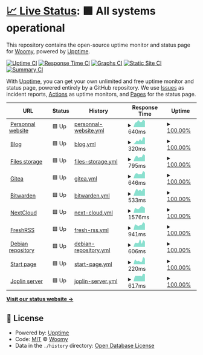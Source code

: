 # [📈 Live Status](https://status.woomy.ovh): <!--live status--> **🟩 All systems operational**

This repository contains the open-source uptime monitor and status page for [Woomy](https://woomy.ovh), powered by [Upptime](https://github.com/upptime/upptime).

[![Uptime CI](https://github.com/woomymy/status/workflows/Uptime%20CI/badge.svg)](https://github.com/woomymy/status/actions?query=workflow%3A%22Uptime+CI%22)
[![Response Time CI](https://github.com/woomymy/status/workflows/Response%20Time%20CI/badge.svg)](https://github.com/woomymy/status/actions?query=workflow%3A%22Response+Time+CI%22)
[![Graphs CI](https://github.com/woomymy/status/workflows/Graphs%20CI/badge.svg)](https://github.com/woomymy/status/actions?query=workflow%3A%22Graphs+CI%22)
[![Static Site CI](https://github.com/woomymy/status/workflows/Static%20Site%20CI/badge.svg)](https://github.com/woomymy/status/actions?query=workflow%3A%22Static+Site+CI%22)
[![Summary CI](https://github.com/woomymy/status/workflows/Summary%20CI/badge.svg)](https://github.com/woomymy/status/actions?query=workflow%3A%22Summary+CI%22)

With [Upptime](https://upptime.js.org), you can get your own unlimited and free uptime monitor and status page, powered entirely by a GitHub repository. We use [Issues](https://github.com/woomymy/status/issues) as incident reports, [Actions](https://github.com/woomymy/status/actions) as uptime monitors, and [Pages](https://status.woomy.ovh) for the status page.

<!--start: status pages-->
<!-- This summary is generated by Upptime (https://github.com/upptime/upptime) -->
<!-- Do not edit this manually, your changes will be overwritten -->
<!-- prettier-ignore -->
| URL | Status | History | Response Time | Uptime |
| --- | ------ | ------- | ------------- | ------ |
| <img alt="" src="https://icons.duckduckgo.com/ip3/woomy.be.ico" height="13"> [Personnal website](https://woomy.be) | 🟩 Up | [personnal-website.yml](https://github.com/Woomymy/status/commits/HEAD/history/personnal-website.yml) | <details><summary><img alt="Response time graph" src="./graphs/personnal-website/response-time-week.png" height="20"> 640ms</summary><br><a href="https://status.woomy.be/history/personnal-website"><img alt="Response time 545" src="https://img.shields.io/endpoint?url=https%3A%2F%2Fraw.githubusercontent.com%2FWoomymy%2Fstatus%2FHEAD%2Fapi%2Fpersonnal-website%2Fresponse-time.json"></a><br><a href="https://status.woomy.be/history/personnal-website"><img alt="24-hour response time 738" src="https://img.shields.io/endpoint?url=https%3A%2F%2Fraw.githubusercontent.com%2FWoomymy%2Fstatus%2FHEAD%2Fapi%2Fpersonnal-website%2Fresponse-time-day.json"></a><br><a href="https://status.woomy.be/history/personnal-website"><img alt="7-day response time 640" src="https://img.shields.io/endpoint?url=https%3A%2F%2Fraw.githubusercontent.com%2FWoomymy%2Fstatus%2FHEAD%2Fapi%2Fpersonnal-website%2Fresponse-time-week.json"></a><br><a href="https://status.woomy.be/history/personnal-website"><img alt="30-day response time 683" src="https://img.shields.io/endpoint?url=https%3A%2F%2Fraw.githubusercontent.com%2FWoomymy%2Fstatus%2FHEAD%2Fapi%2Fpersonnal-website%2Fresponse-time-month.json"></a><br><a href="https://status.woomy.be/history/personnal-website"><img alt="1-year response time 608" src="https://img.shields.io/endpoint?url=https%3A%2F%2Fraw.githubusercontent.com%2FWoomymy%2Fstatus%2FHEAD%2Fapi%2Fpersonnal-website%2Fresponse-time-year.json"></a></details> | <details><summary><a href="https://status.woomy.be/history/personnal-website">100.00%</a></summary><a href="https://status.woomy.be/history/personnal-website"><img alt="All-time uptime 99.74%" src="https://img.shields.io/endpoint?url=https%3A%2F%2Fraw.githubusercontent.com%2FWoomymy%2Fstatus%2FHEAD%2Fapi%2Fpersonnal-website%2Fuptime.json"></a><br><a href="https://status.woomy.be/history/personnal-website"><img alt="24-hour uptime 100.00%" src="https://img.shields.io/endpoint?url=https%3A%2F%2Fraw.githubusercontent.com%2FWoomymy%2Fstatus%2FHEAD%2Fapi%2Fpersonnal-website%2Fuptime-day.json"></a><br><a href="https://status.woomy.be/history/personnal-website"><img alt="7-day uptime 100.00%" src="https://img.shields.io/endpoint?url=https%3A%2F%2Fraw.githubusercontent.com%2FWoomymy%2Fstatus%2FHEAD%2Fapi%2Fpersonnal-website%2Fuptime-week.json"></a><br><a href="https://status.woomy.be/history/personnal-website"><img alt="30-day uptime 100.00%" src="https://img.shields.io/endpoint?url=https%3A%2F%2Fraw.githubusercontent.com%2FWoomymy%2Fstatus%2FHEAD%2Fapi%2Fpersonnal-website%2Fuptime-month.json"></a><br><a href="https://status.woomy.be/history/personnal-website"><img alt="1-year uptime 99.49%" src="https://img.shields.io/endpoint?url=https%3A%2F%2Fraw.githubusercontent.com%2FWoomymy%2Fstatus%2FHEAD%2Fapi%2Fpersonnal-website%2Fuptime-year.json"></a></details>
| <img alt="" src="https://icons.duckduckgo.com/ip3/blog.woomy.be.ico" height="13"> [Blog](https://blog.woomy.be) | 🟩 Up | [blog.yml](https://github.com/Woomymy/status/commits/HEAD/history/blog.yml) | <details><summary><img alt="Response time graph" src="./graphs/blog/response-time-week.png" height="20"> 320ms</summary><br><a href="https://status.woomy.be/history/blog"><img alt="Response time 324" src="https://img.shields.io/endpoint?url=https%3A%2F%2Fraw.githubusercontent.com%2FWoomymy%2Fstatus%2FHEAD%2Fapi%2Fblog%2Fresponse-time.json"></a><br><a href="https://status.woomy.be/history/blog"><img alt="24-hour response time 420" src="https://img.shields.io/endpoint?url=https%3A%2F%2Fraw.githubusercontent.com%2FWoomymy%2Fstatus%2FHEAD%2Fapi%2Fblog%2Fresponse-time-day.json"></a><br><a href="https://status.woomy.be/history/blog"><img alt="7-day response time 320" src="https://img.shields.io/endpoint?url=https%3A%2F%2Fraw.githubusercontent.com%2FWoomymy%2Fstatus%2FHEAD%2Fapi%2Fblog%2Fresponse-time-week.json"></a><br><a href="https://status.woomy.be/history/blog"><img alt="30-day response time 343" src="https://img.shields.io/endpoint?url=https%3A%2F%2Fraw.githubusercontent.com%2FWoomymy%2Fstatus%2FHEAD%2Fapi%2Fblog%2Fresponse-time-month.json"></a><br><a href="https://status.woomy.be/history/blog"><img alt="1-year response time 300" src="https://img.shields.io/endpoint?url=https%3A%2F%2Fraw.githubusercontent.com%2FWoomymy%2Fstatus%2FHEAD%2Fapi%2Fblog%2Fresponse-time-year.json"></a></details> | <details><summary><a href="https://status.woomy.be/history/blog">100.00%</a></summary><a href="https://status.woomy.be/history/blog"><img alt="All-time uptime 99.77%" src="https://img.shields.io/endpoint?url=https%3A%2F%2Fraw.githubusercontent.com%2FWoomymy%2Fstatus%2FHEAD%2Fapi%2Fblog%2Fuptime.json"></a><br><a href="https://status.woomy.be/history/blog"><img alt="24-hour uptime 100.00%" src="https://img.shields.io/endpoint?url=https%3A%2F%2Fraw.githubusercontent.com%2FWoomymy%2Fstatus%2FHEAD%2Fapi%2Fblog%2Fuptime-day.json"></a><br><a href="https://status.woomy.be/history/blog"><img alt="7-day uptime 100.00%" src="https://img.shields.io/endpoint?url=https%3A%2F%2Fraw.githubusercontent.com%2FWoomymy%2Fstatus%2FHEAD%2Fapi%2Fblog%2Fuptime-week.json"></a><br><a href="https://status.woomy.be/history/blog"><img alt="30-day uptime 100.00%" src="https://img.shields.io/endpoint?url=https%3A%2F%2Fraw.githubusercontent.com%2FWoomymy%2Fstatus%2FHEAD%2Fapi%2Fblog%2Fuptime-month.json"></a><br><a href="https://status.woomy.be/history/blog"><img alt="1-year uptime 99.56%" src="https://img.shields.io/endpoint?url=https%3A%2F%2Fraw.githubusercontent.com%2FWoomymy%2Fstatus%2FHEAD%2Fapi%2Fblog%2Fuptime-year.json"></a></details>
| <img alt="" src="https://icons.duckduckgo.com/ip3/files.woomy.be.ico" height="13"> [Files storage](https://files.woomy.be) | 🟩 Up | [files-storage.yml](https://github.com/Woomymy/status/commits/HEAD/history/files-storage.yml) | <details><summary><img alt="Response time graph" src="./graphs/files-storage/response-time-week.png" height="20"> 795ms</summary><br><a href="https://status.woomy.be/history/files-storage"><img alt="Response time 989" src="https://img.shields.io/endpoint?url=https%3A%2F%2Fraw.githubusercontent.com%2FWoomymy%2Fstatus%2FHEAD%2Fapi%2Ffiles-storage%2Fresponse-time.json"></a><br><a href="https://status.woomy.be/history/files-storage"><img alt="24-hour response time 845" src="https://img.shields.io/endpoint?url=https%3A%2F%2Fraw.githubusercontent.com%2FWoomymy%2Fstatus%2FHEAD%2Fapi%2Ffiles-storage%2Fresponse-time-day.json"></a><br><a href="https://status.woomy.be/history/files-storage"><img alt="7-day response time 795" src="https://img.shields.io/endpoint?url=https%3A%2F%2Fraw.githubusercontent.com%2FWoomymy%2Fstatus%2FHEAD%2Fapi%2Ffiles-storage%2Fresponse-time-week.json"></a><br><a href="https://status.woomy.be/history/files-storage"><img alt="30-day response time 858" src="https://img.shields.io/endpoint?url=https%3A%2F%2Fraw.githubusercontent.com%2FWoomymy%2Fstatus%2FHEAD%2Fapi%2Ffiles-storage%2Fresponse-time-month.json"></a><br><a href="https://status.woomy.be/history/files-storage"><img alt="1-year response time 980" src="https://img.shields.io/endpoint?url=https%3A%2F%2Fraw.githubusercontent.com%2FWoomymy%2Fstatus%2FHEAD%2Fapi%2Ffiles-storage%2Fresponse-time-year.json"></a></details> | <details><summary><a href="https://status.woomy.be/history/files-storage">100.00%</a></summary><a href="https://status.woomy.be/history/files-storage"><img alt="All-time uptime 99.65%" src="https://img.shields.io/endpoint?url=https%3A%2F%2Fraw.githubusercontent.com%2FWoomymy%2Fstatus%2FHEAD%2Fapi%2Ffiles-storage%2Fuptime.json"></a><br><a href="https://status.woomy.be/history/files-storage"><img alt="24-hour uptime 100.00%" src="https://img.shields.io/endpoint?url=https%3A%2F%2Fraw.githubusercontent.com%2FWoomymy%2Fstatus%2FHEAD%2Fapi%2Ffiles-storage%2Fuptime-day.json"></a><br><a href="https://status.woomy.be/history/files-storage"><img alt="7-day uptime 100.00%" src="https://img.shields.io/endpoint?url=https%3A%2F%2Fraw.githubusercontent.com%2FWoomymy%2Fstatus%2FHEAD%2Fapi%2Ffiles-storage%2Fuptime-week.json"></a><br><a href="https://status.woomy.be/history/files-storage"><img alt="30-day uptime 100.00%" src="https://img.shields.io/endpoint?url=https%3A%2F%2Fraw.githubusercontent.com%2FWoomymy%2Fstatus%2FHEAD%2Fapi%2Ffiles-storage%2Fuptime-month.json"></a><br><a href="https://status.woomy.be/history/files-storage"><img alt="1-year uptime 99.78%" src="https://img.shields.io/endpoint?url=https%3A%2F%2Fraw.githubusercontent.com%2FWoomymy%2Fstatus%2FHEAD%2Fapi%2Ffiles-storage%2Fuptime-year.json"></a></details>
| <img alt="" src="https://icons.duckduckgo.com/ip3/gitea.woomy.be.ico" height="13"> [Gitea](https://gitea.woomy.be) | 🟩 Up | [gitea.yml](https://github.com/Woomymy/status/commits/HEAD/history/gitea.yml) | <details><summary><img alt="Response time graph" src="./graphs/gitea/response-time-week.png" height="20"> 646ms</summary><br><a href="https://status.woomy.be/history/gitea"><img alt="Response time 847" src="https://img.shields.io/endpoint?url=https%3A%2F%2Fraw.githubusercontent.com%2FWoomymy%2Fstatus%2FHEAD%2Fapi%2Fgitea%2Fresponse-time.json"></a><br><a href="https://status.woomy.be/history/gitea"><img alt="24-hour response time 547" src="https://img.shields.io/endpoint?url=https%3A%2F%2Fraw.githubusercontent.com%2FWoomymy%2Fstatus%2FHEAD%2Fapi%2Fgitea%2Fresponse-time-day.json"></a><br><a href="https://status.woomy.be/history/gitea"><img alt="7-day response time 646" src="https://img.shields.io/endpoint?url=https%3A%2F%2Fraw.githubusercontent.com%2FWoomymy%2Fstatus%2FHEAD%2Fapi%2Fgitea%2Fresponse-time-week.json"></a><br><a href="https://status.woomy.be/history/gitea"><img alt="30-day response time 714" src="https://img.shields.io/endpoint?url=https%3A%2F%2Fraw.githubusercontent.com%2FWoomymy%2Fstatus%2FHEAD%2Fapi%2Fgitea%2Fresponse-time-month.json"></a><br><a href="https://status.woomy.be/history/gitea"><img alt="1-year response time 855" src="https://img.shields.io/endpoint?url=https%3A%2F%2Fraw.githubusercontent.com%2FWoomymy%2Fstatus%2FHEAD%2Fapi%2Fgitea%2Fresponse-time-year.json"></a></details> | <details><summary><a href="https://status.woomy.be/history/gitea">100.00%</a></summary><a href="https://status.woomy.be/history/gitea"><img alt="All-time uptime 99.59%" src="https://img.shields.io/endpoint?url=https%3A%2F%2Fraw.githubusercontent.com%2FWoomymy%2Fstatus%2FHEAD%2Fapi%2Fgitea%2Fuptime.json"></a><br><a href="https://status.woomy.be/history/gitea"><img alt="24-hour uptime 100.00%" src="https://img.shields.io/endpoint?url=https%3A%2F%2Fraw.githubusercontent.com%2FWoomymy%2Fstatus%2FHEAD%2Fapi%2Fgitea%2Fuptime-day.json"></a><br><a href="https://status.woomy.be/history/gitea"><img alt="7-day uptime 100.00%" src="https://img.shields.io/endpoint?url=https%3A%2F%2Fraw.githubusercontent.com%2FWoomymy%2Fstatus%2FHEAD%2Fapi%2Fgitea%2Fuptime-week.json"></a><br><a href="https://status.woomy.be/history/gitea"><img alt="30-day uptime 100.00%" src="https://img.shields.io/endpoint?url=https%3A%2F%2Fraw.githubusercontent.com%2FWoomymy%2Fstatus%2FHEAD%2Fapi%2Fgitea%2Fuptime-month.json"></a><br><a href="https://status.woomy.be/history/gitea"><img alt="1-year uptime 99.67%" src="https://img.shields.io/endpoint?url=https%3A%2F%2Fraw.githubusercontent.com%2FWoomymy%2Fstatus%2FHEAD%2Fapi%2Fgitea%2Fuptime-year.json"></a></details>
| <img alt="" src="https://icons.duckduckgo.com/ip3/bitwarden.woomy.be.ico" height="13"> [Bitwarden](https://bitwarden.woomy.be) | 🟩 Up | [bitwarden.yml](https://github.com/Woomymy/status/commits/HEAD/history/bitwarden.yml) | <details><summary><img alt="Response time graph" src="./graphs/bitwarden/response-time-week.png" height="20"> 533ms</summary><br><a href="https://status.woomy.be/history/bitwarden"><img alt="Response time 720" src="https://img.shields.io/endpoint?url=https%3A%2F%2Fraw.githubusercontent.com%2FWoomymy%2Fstatus%2FHEAD%2Fapi%2Fbitwarden%2Fresponse-time.json"></a><br><a href="https://status.woomy.be/history/bitwarden"><img alt="24-hour response time 447" src="https://img.shields.io/endpoint?url=https%3A%2F%2Fraw.githubusercontent.com%2FWoomymy%2Fstatus%2FHEAD%2Fapi%2Fbitwarden%2Fresponse-time-day.json"></a><br><a href="https://status.woomy.be/history/bitwarden"><img alt="7-day response time 533" src="https://img.shields.io/endpoint?url=https%3A%2F%2Fraw.githubusercontent.com%2FWoomymy%2Fstatus%2FHEAD%2Fapi%2Fbitwarden%2Fresponse-time-week.json"></a><br><a href="https://status.woomy.be/history/bitwarden"><img alt="30-day response time 626" src="https://img.shields.io/endpoint?url=https%3A%2F%2Fraw.githubusercontent.com%2FWoomymy%2Fstatus%2FHEAD%2Fapi%2Fbitwarden%2Fresponse-time-month.json"></a><br><a href="https://status.woomy.be/history/bitwarden"><img alt="1-year response time 715" src="https://img.shields.io/endpoint?url=https%3A%2F%2Fraw.githubusercontent.com%2FWoomymy%2Fstatus%2FHEAD%2Fapi%2Fbitwarden%2Fresponse-time-year.json"></a></details> | <details><summary><a href="https://status.woomy.be/history/bitwarden">100.00%</a></summary><a href="https://status.woomy.be/history/bitwarden"><img alt="All-time uptime 99.64%" src="https://img.shields.io/endpoint?url=https%3A%2F%2Fraw.githubusercontent.com%2FWoomymy%2Fstatus%2FHEAD%2Fapi%2Fbitwarden%2Fuptime.json"></a><br><a href="https://status.woomy.be/history/bitwarden"><img alt="24-hour uptime 100.00%" src="https://img.shields.io/endpoint?url=https%3A%2F%2Fraw.githubusercontent.com%2FWoomymy%2Fstatus%2FHEAD%2Fapi%2Fbitwarden%2Fuptime-day.json"></a><br><a href="https://status.woomy.be/history/bitwarden"><img alt="7-day uptime 100.00%" src="https://img.shields.io/endpoint?url=https%3A%2F%2Fraw.githubusercontent.com%2FWoomymy%2Fstatus%2FHEAD%2Fapi%2Fbitwarden%2Fuptime-week.json"></a><br><a href="https://status.woomy.be/history/bitwarden"><img alt="30-day uptime 100.00%" src="https://img.shields.io/endpoint?url=https%3A%2F%2Fraw.githubusercontent.com%2FWoomymy%2Fstatus%2FHEAD%2Fapi%2Fbitwarden%2Fuptime-month.json"></a><br><a href="https://status.woomy.be/history/bitwarden"><img alt="1-year uptime 99.77%" src="https://img.shields.io/endpoint?url=https%3A%2F%2Fraw.githubusercontent.com%2FWoomymy%2Fstatus%2FHEAD%2Fapi%2Fbitwarden%2Fuptime-year.json"></a></details>
| <img alt="" src="https://icons.duckduckgo.com/ip3/nextcloud.woomy.be.ico" height="13"> [NextCloud](https://nextcloud.woomy.be) | 🟩 Up | [next-cloud.yml](https://github.com/Woomymy/status/commits/HEAD/history/next-cloud.yml) | <details><summary><img alt="Response time graph" src="./graphs/next-cloud/response-time-week.png" height="20"> 1576ms</summary><br><a href="https://status.woomy.be/history/next-cloud"><img alt="Response time 1832" src="https://img.shields.io/endpoint?url=https%3A%2F%2Fraw.githubusercontent.com%2FWoomymy%2Fstatus%2FHEAD%2Fapi%2Fnext-cloud%2Fresponse-time.json"></a><br><a href="https://status.woomy.be/history/next-cloud"><img alt="24-hour response time 1313" src="https://img.shields.io/endpoint?url=https%3A%2F%2Fraw.githubusercontent.com%2FWoomymy%2Fstatus%2FHEAD%2Fapi%2Fnext-cloud%2Fresponse-time-day.json"></a><br><a href="https://status.woomy.be/history/next-cloud"><img alt="7-day response time 1576" src="https://img.shields.io/endpoint?url=https%3A%2F%2Fraw.githubusercontent.com%2FWoomymy%2Fstatus%2FHEAD%2Fapi%2Fnext-cloud%2Fresponse-time-week.json"></a><br><a href="https://status.woomy.be/history/next-cloud"><img alt="30-day response time 1543" src="https://img.shields.io/endpoint?url=https%3A%2F%2Fraw.githubusercontent.com%2FWoomymy%2Fstatus%2FHEAD%2Fapi%2Fnext-cloud%2Fresponse-time-month.json"></a><br><a href="https://status.woomy.be/history/next-cloud"><img alt="1-year response time 1638" src="https://img.shields.io/endpoint?url=https%3A%2F%2Fraw.githubusercontent.com%2FWoomymy%2Fstatus%2FHEAD%2Fapi%2Fnext-cloud%2Fresponse-time-year.json"></a></details> | <details><summary><a href="https://status.woomy.be/history/next-cloud">100.00%</a></summary><a href="https://status.woomy.be/history/next-cloud"><img alt="All-time uptime 99.44%" src="https://img.shields.io/endpoint?url=https%3A%2F%2Fraw.githubusercontent.com%2FWoomymy%2Fstatus%2FHEAD%2Fapi%2Fnext-cloud%2Fuptime.json"></a><br><a href="https://status.woomy.be/history/next-cloud"><img alt="24-hour uptime 100.00%" src="https://img.shields.io/endpoint?url=https%3A%2F%2Fraw.githubusercontent.com%2FWoomymy%2Fstatus%2FHEAD%2Fapi%2Fnext-cloud%2Fuptime-day.json"></a><br><a href="https://status.woomy.be/history/next-cloud"><img alt="7-day uptime 100.00%" src="https://img.shields.io/endpoint?url=https%3A%2F%2Fraw.githubusercontent.com%2FWoomymy%2Fstatus%2FHEAD%2Fapi%2Fnext-cloud%2Fuptime-week.json"></a><br><a href="https://status.woomy.be/history/next-cloud"><img alt="30-day uptime 99.56%" src="https://img.shields.io/endpoint?url=https%3A%2F%2Fraw.githubusercontent.com%2FWoomymy%2Fstatus%2FHEAD%2Fapi%2Fnext-cloud%2Fuptime-month.json"></a><br><a href="https://status.woomy.be/history/next-cloud"><img alt="1-year uptime 99.62%" src="https://img.shields.io/endpoint?url=https%3A%2F%2Fraw.githubusercontent.com%2FWoomymy%2Fstatus%2FHEAD%2Fapi%2Fnext-cloud%2Fuptime-year.json"></a></details>
| <img alt="" src="https://icons.duckduckgo.com/ip3/rss.woomy.be.ico" height="13"> [FreshRSS](https://rss.woomy.be) | 🟩 Up | [fresh-rss.yml](https://github.com/Woomymy/status/commits/HEAD/history/fresh-rss.yml) | <details><summary><img alt="Response time graph" src="./graphs/fresh-rss/response-time-week.png" height="20"> 941ms</summary><br><a href="https://status.woomy.be/history/fresh-rss"><img alt="Response time 1116" src="https://img.shields.io/endpoint?url=https%3A%2F%2Fraw.githubusercontent.com%2FWoomymy%2Fstatus%2FHEAD%2Fapi%2Ffresh-rss%2Fresponse-time.json"></a><br><a href="https://status.woomy.be/history/fresh-rss"><img alt="24-hour response time 833" src="https://img.shields.io/endpoint?url=https%3A%2F%2Fraw.githubusercontent.com%2FWoomymy%2Fstatus%2FHEAD%2Fapi%2Ffresh-rss%2Fresponse-time-day.json"></a><br><a href="https://status.woomy.be/history/fresh-rss"><img alt="7-day response time 941" src="https://img.shields.io/endpoint?url=https%3A%2F%2Fraw.githubusercontent.com%2FWoomymy%2Fstatus%2FHEAD%2Fapi%2Ffresh-rss%2Fresponse-time-week.json"></a><br><a href="https://status.woomy.be/history/fresh-rss"><img alt="30-day response time 1029" src="https://img.shields.io/endpoint?url=https%3A%2F%2Fraw.githubusercontent.com%2FWoomymy%2Fstatus%2FHEAD%2Fapi%2Ffresh-rss%2Fresponse-time-month.json"></a><br><a href="https://status.woomy.be/history/fresh-rss"><img alt="1-year response time 1123" src="https://img.shields.io/endpoint?url=https%3A%2F%2Fraw.githubusercontent.com%2FWoomymy%2Fstatus%2FHEAD%2Fapi%2Ffresh-rss%2Fresponse-time-year.json"></a></details> | <details><summary><a href="https://status.woomy.be/history/fresh-rss">100.00%</a></summary><a href="https://status.woomy.be/history/fresh-rss"><img alt="All-time uptime 97.12%" src="https://img.shields.io/endpoint?url=https%3A%2F%2Fraw.githubusercontent.com%2FWoomymy%2Fstatus%2FHEAD%2Fapi%2Ffresh-rss%2Fuptime.json"></a><br><a href="https://status.woomy.be/history/fresh-rss"><img alt="24-hour uptime 100.00%" src="https://img.shields.io/endpoint?url=https%3A%2F%2Fraw.githubusercontent.com%2FWoomymy%2Fstatus%2FHEAD%2Fapi%2Ffresh-rss%2Fuptime-day.json"></a><br><a href="https://status.woomy.be/history/fresh-rss"><img alt="7-day uptime 100.00%" src="https://img.shields.io/endpoint?url=https%3A%2F%2Fraw.githubusercontent.com%2FWoomymy%2Fstatus%2FHEAD%2Fapi%2Ffresh-rss%2Fuptime-week.json"></a><br><a href="https://status.woomy.be/history/fresh-rss"><img alt="30-day uptime 100.00%" src="https://img.shields.io/endpoint?url=https%3A%2F%2Fraw.githubusercontent.com%2FWoomymy%2Fstatus%2FHEAD%2Fapi%2Ffresh-rss%2Fuptime-month.json"></a><br><a href="https://status.woomy.be/history/fresh-rss"><img alt="1-year uptime 99.77%" src="https://img.shields.io/endpoint?url=https%3A%2F%2Fraw.githubusercontent.com%2FWoomymy%2Fstatus%2FHEAD%2Fapi%2Ffresh-rss%2Fuptime-year.json"></a></details>
| <img alt="" src="https://icons.duckduckgo.com/ip3/apt.woomy.be.ico" height="13"> [Debian repository](https://apt.woomy.be) | 🟩 Up | [debian-repository.yml](https://github.com/Woomymy/status/commits/HEAD/history/debian-repository.yml) | <details><summary><img alt="Response time graph" src="./graphs/debian-repository/response-time-week.png" height="20"> 606ms</summary><br><a href="https://status.woomy.be/history/debian-repository"><img alt="Response time 645" src="https://img.shields.io/endpoint?url=https%3A%2F%2Fraw.githubusercontent.com%2FWoomymy%2Fstatus%2FHEAD%2Fapi%2Fdebian-repository%2Fresponse-time.json"></a><br><a href="https://status.woomy.be/history/debian-repository"><img alt="24-hour response time 735" src="https://img.shields.io/endpoint?url=https%3A%2F%2Fraw.githubusercontent.com%2FWoomymy%2Fstatus%2FHEAD%2Fapi%2Fdebian-repository%2Fresponse-time-day.json"></a><br><a href="https://status.woomy.be/history/debian-repository"><img alt="7-day response time 606" src="https://img.shields.io/endpoint?url=https%3A%2F%2Fraw.githubusercontent.com%2FWoomymy%2Fstatus%2FHEAD%2Fapi%2Fdebian-repository%2Fresponse-time-week.json"></a><br><a href="https://status.woomy.be/history/debian-repository"><img alt="30-day response time 570" src="https://img.shields.io/endpoint?url=https%3A%2F%2Fraw.githubusercontent.com%2FWoomymy%2Fstatus%2FHEAD%2Fapi%2Fdebian-repository%2Fresponse-time-month.json"></a><br><a href="https://status.woomy.be/history/debian-repository"><img alt="1-year response time 640" src="https://img.shields.io/endpoint?url=https%3A%2F%2Fraw.githubusercontent.com%2FWoomymy%2Fstatus%2FHEAD%2Fapi%2Fdebian-repository%2Fresponse-time-year.json"></a></details> | <details><summary><a href="https://status.woomy.be/history/debian-repository">100.00%</a></summary><a href="https://status.woomy.be/history/debian-repository"><img alt="All-time uptime 99.66%" src="https://img.shields.io/endpoint?url=https%3A%2F%2Fraw.githubusercontent.com%2FWoomymy%2Fstatus%2FHEAD%2Fapi%2Fdebian-repository%2Fuptime.json"></a><br><a href="https://status.woomy.be/history/debian-repository"><img alt="24-hour uptime 100.00%" src="https://img.shields.io/endpoint?url=https%3A%2F%2Fraw.githubusercontent.com%2FWoomymy%2Fstatus%2FHEAD%2Fapi%2Fdebian-repository%2Fuptime-day.json"></a><br><a href="https://status.woomy.be/history/debian-repository"><img alt="7-day uptime 100.00%" src="https://img.shields.io/endpoint?url=https%3A%2F%2Fraw.githubusercontent.com%2FWoomymy%2Fstatus%2FHEAD%2Fapi%2Fdebian-repository%2Fuptime-week.json"></a><br><a href="https://status.woomy.be/history/debian-repository"><img alt="30-day uptime 100.00%" src="https://img.shields.io/endpoint?url=https%3A%2F%2Fraw.githubusercontent.com%2FWoomymy%2Fstatus%2FHEAD%2Fapi%2Fdebian-repository%2Fuptime-month.json"></a><br><a href="https://status.woomy.be/history/debian-repository"><img alt="1-year uptime 99.79%" src="https://img.shields.io/endpoint?url=https%3A%2F%2Fraw.githubusercontent.com%2FWoomymy%2Fstatus%2FHEAD%2Fapi%2Fdebian-repository%2Fuptime-year.json"></a></details>
| <img alt="" src="https://icons.duckduckgo.com/ip3/start.woomy.be.ico" height="13"> [Start page](https://start.woomy.be) | 🟩 Up | [start-page.yml](https://github.com/Woomymy/status/commits/HEAD/history/start-page.yml) | <details><summary><img alt="Response time graph" src="./graphs/start-page/response-time-week.png" height="20"> 220ms</summary><br><a href="https://status.woomy.be/history/start-page"><img alt="Response time 235" src="https://img.shields.io/endpoint?url=https%3A%2F%2Fraw.githubusercontent.com%2FWoomymy%2Fstatus%2FHEAD%2Fapi%2Fstart-page%2Fresponse-time.json"></a><br><a href="https://status.woomy.be/history/start-page"><img alt="24-hour response time 147" src="https://img.shields.io/endpoint?url=https%3A%2F%2Fraw.githubusercontent.com%2FWoomymy%2Fstatus%2FHEAD%2Fapi%2Fstart-page%2Fresponse-time-day.json"></a><br><a href="https://status.woomy.be/history/start-page"><img alt="7-day response time 220" src="https://img.shields.io/endpoint?url=https%3A%2F%2Fraw.githubusercontent.com%2FWoomymy%2Fstatus%2FHEAD%2Fapi%2Fstart-page%2Fresponse-time-week.json"></a><br><a href="https://status.woomy.be/history/start-page"><img alt="30-day response time 242" src="https://img.shields.io/endpoint?url=https%3A%2F%2Fraw.githubusercontent.com%2FWoomymy%2Fstatus%2FHEAD%2Fapi%2Fstart-page%2Fresponse-time-month.json"></a><br><a href="https://status.woomy.be/history/start-page"><img alt="1-year response time 237" src="https://img.shields.io/endpoint?url=https%3A%2F%2Fraw.githubusercontent.com%2FWoomymy%2Fstatus%2FHEAD%2Fapi%2Fstart-page%2Fresponse-time-year.json"></a></details> | <details><summary><a href="https://status.woomy.be/history/start-page">100.00%</a></summary><a href="https://status.woomy.be/history/start-page"><img alt="All-time uptime 99.94%" src="https://img.shields.io/endpoint?url=https%3A%2F%2Fraw.githubusercontent.com%2FWoomymy%2Fstatus%2FHEAD%2Fapi%2Fstart-page%2Fuptime.json"></a><br><a href="https://status.woomy.be/history/start-page"><img alt="24-hour uptime 100.00%" src="https://img.shields.io/endpoint?url=https%3A%2F%2Fraw.githubusercontent.com%2FWoomymy%2Fstatus%2FHEAD%2Fapi%2Fstart-page%2Fuptime-day.json"></a><br><a href="https://status.woomy.be/history/start-page"><img alt="7-day uptime 100.00%" src="https://img.shields.io/endpoint?url=https%3A%2F%2Fraw.githubusercontent.com%2FWoomymy%2Fstatus%2FHEAD%2Fapi%2Fstart-page%2Fuptime-week.json"></a><br><a href="https://status.woomy.be/history/start-page"><img alt="30-day uptime 100.00%" src="https://img.shields.io/endpoint?url=https%3A%2F%2Fraw.githubusercontent.com%2FWoomymy%2Fstatus%2FHEAD%2Fapi%2Fstart-page%2Fuptime-month.json"></a><br><a href="https://status.woomy.be/history/start-page"><img alt="1-year uptime 99.90%" src="https://img.shields.io/endpoint?url=https%3A%2F%2Fraw.githubusercontent.com%2FWoomymy%2Fstatus%2FHEAD%2Fapi%2Fstart-page%2Fuptime-year.json"></a></details>
| <img alt="" src="https://icons.duckduckgo.com/ip3/joplin.woomy.be.ico" height="13"> [Joplin server](https://joplin.woomy.be) | 🟩 Up | [joplin-server.yml](https://github.com/Woomymy/status/commits/HEAD/history/joplin-server.yml) | <details><summary><img alt="Response time graph" src="./graphs/joplin-server/response-time-week.png" height="20"> 617ms</summary><br><a href="https://status.woomy.be/history/joplin-server"><img alt="Response time 740" src="https://img.shields.io/endpoint?url=https%3A%2F%2Fraw.githubusercontent.com%2FWoomymy%2Fstatus%2FHEAD%2Fapi%2Fjoplin-server%2Fresponse-time.json"></a><br><a href="https://status.woomy.be/history/joplin-server"><img alt="24-hour response time 557" src="https://img.shields.io/endpoint?url=https%3A%2F%2Fraw.githubusercontent.com%2FWoomymy%2Fstatus%2FHEAD%2Fapi%2Fjoplin-server%2Fresponse-time-day.json"></a><br><a href="https://status.woomy.be/history/joplin-server"><img alt="7-day response time 617" src="https://img.shields.io/endpoint?url=https%3A%2F%2Fraw.githubusercontent.com%2FWoomymy%2Fstatus%2FHEAD%2Fapi%2Fjoplin-server%2Fresponse-time-week.json"></a><br><a href="https://status.woomy.be/history/joplin-server"><img alt="30-day response time 690" src="https://img.shields.io/endpoint?url=https%3A%2F%2Fraw.githubusercontent.com%2FWoomymy%2Fstatus%2FHEAD%2Fapi%2Fjoplin-server%2Fresponse-time-month.json"></a><br><a href="https://status.woomy.be/history/joplin-server"><img alt="1-year response time 737" src="https://img.shields.io/endpoint?url=https%3A%2F%2Fraw.githubusercontent.com%2FWoomymy%2Fstatus%2FHEAD%2Fapi%2Fjoplin-server%2Fresponse-time-year.json"></a></details> | <details><summary><a href="https://status.woomy.be/history/joplin-server">100.00%</a></summary><a href="https://status.woomy.be/history/joplin-server"><img alt="All-time uptime 99.64%" src="https://img.shields.io/endpoint?url=https%3A%2F%2Fraw.githubusercontent.com%2FWoomymy%2Fstatus%2FHEAD%2Fapi%2Fjoplin-server%2Fuptime.json"></a><br><a href="https://status.woomy.be/history/joplin-server"><img alt="24-hour uptime 100.00%" src="https://img.shields.io/endpoint?url=https%3A%2F%2Fraw.githubusercontent.com%2FWoomymy%2Fstatus%2FHEAD%2Fapi%2Fjoplin-server%2Fuptime-day.json"></a><br><a href="https://status.woomy.be/history/joplin-server"><img alt="7-day uptime 100.00%" src="https://img.shields.io/endpoint?url=https%3A%2F%2Fraw.githubusercontent.com%2FWoomymy%2Fstatus%2FHEAD%2Fapi%2Fjoplin-server%2Fuptime-week.json"></a><br><a href="https://status.woomy.be/history/joplin-server"><img alt="30-day uptime 100.00%" src="https://img.shields.io/endpoint?url=https%3A%2F%2Fraw.githubusercontent.com%2FWoomymy%2Fstatus%2FHEAD%2Fapi%2Fjoplin-server%2Fuptime-month.json"></a><br><a href="https://status.woomy.be/history/joplin-server"><img alt="1-year uptime 99.76%" src="https://img.shields.io/endpoint?url=https%3A%2F%2Fraw.githubusercontent.com%2FWoomymy%2Fstatus%2FHEAD%2Fapi%2Fjoplin-server%2Fuptime-year.json"></a></details>

<!--end: status pages-->

[**Visit our status website →**](https://status.woomy.ovh)

## 📄 License

- Powered by: [Upptime](https://github.com/upptime/upptime)
- Code: [MIT](./LICENSE) © [Woomy](https://woomy.ovh)
- Data in the `./history` directory: [Open Database License](https://opendatacommons.org/licenses/odbl/1-0/)
